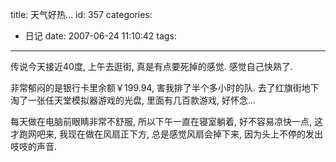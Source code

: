 title: 天气好热...
id: 357
categories:
  - 日记
date: 2007-06-24 11:10:42
tags:
---

传说今天接近40度, 上午去逛街, 真是有点要死掉的感觉. 感觉自己快熟了.

非常郁闷的是银行卡里余额￥199.94,&nbsp;害我排了半个多小时的队. 去了红旗街地下淘了一张任天堂模拟器游戏的光盘, 里面有几百款游戏, 好怀念...

每天做在电脑前眼睛非常不舒服, 所以下午一直在寝室躺着, 好不容易凉快一点, 这才跑网吧来, 我现在做在风扇正下方, 总是感觉风扇会掉下来, 因为头上不停的发出吱吱的声音.